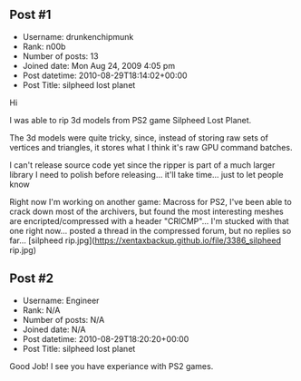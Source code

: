 ## Post #1
- Username: drunkenchipmunk
- Rank: n00b
- Number of posts: 13
- Joined date: Mon Aug 24, 2009 4:05 pm
- Post datetime: 2010-08-29T18:14:02+00:00
- Post Title: silpheed lost planet

Hi

I was able to rip 3d models from PS2 game Silpheed Lost Planet.

The 3d models were quite tricky, since, instead of storing raw sets of vertices and triangles, it stores what I think it's raw GPU command batches.

I can't release source code yet since the ripper is part of a much larger library I need to polish before releasing... it'll take time...  just to let people know 

Right now I'm working on another game: Macross for PS2, I've been able to crack down most of the archivers, but found the most interesting meshes are encripted/compressed with a header "CRICMP"... I'm stucked with that one right now... posted a thread in the compressed forum, but no replies so far...
[silpheed rip.jpg](https://xentaxbackup.github.io/file/3386_silpheed rip.jpg)
## Post #2
- Username: Engineer
- Rank: N/A
- Number of posts: N/A
- Joined date: N/A
- Post datetime: 2010-08-29T18:20:20+00:00
- Post Title: silpheed lost planet

Good Job! I see you have experiance with PS2 games.
